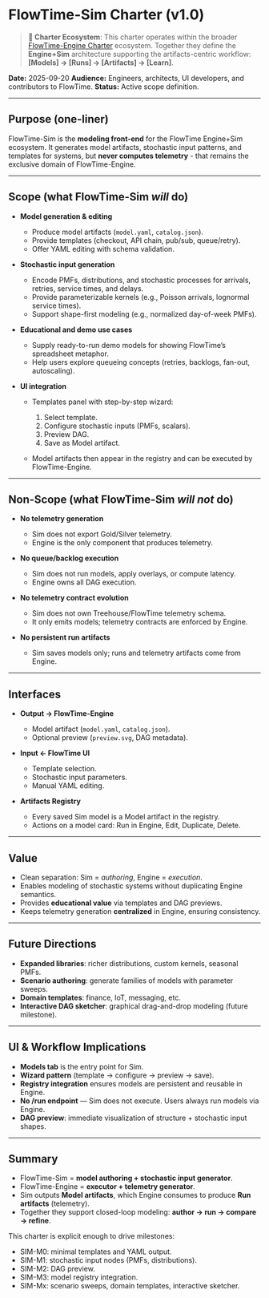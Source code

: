 # FlowTime-Sim Charter (v1.0)

> **🔗 Charter Ecosystem**: This charter operates within the broader [FlowTime-Engine Charter](../../flowtime-vnext/docs/flowtime-engine-charter.md) ecosystem. Together they define the **Engine+Sim** architecture supporting the artifacts-centric workflow: **[Models] → [Runs] → [Artifacts] → [Learn]**.

**Date:** 2025-09-20
**Audience:** Engineers, architects, UI developers, and contributors to FlowTime.
**Status:** Active scope definition.

---

## Purpose (one-liner)

FlowTime-Sim is the **modeling front-end** for the FlowTime Engine+Sim ecosystem. It generates model artifacts, stochastic input patterns, and templates for systems, but **never computes telemetry** - that remains the exclusive domain of FlowTime-Engine.

---

## Scope (what FlowTime-Sim *will* do)

* **Model generation & editing**

  * Produce model artifacts (`model.yaml`, `catalog.json`).
  * Provide templates (checkout, API chain, pub/sub, queue/retry).
  * Offer YAML editing with schema validation.

* **Stochastic input generation**

  * Encode PMFs, distributions, and stochastic processes for arrivals, retries, service times, and delays.
  * Provide parameterizable kernels (e.g., Poisson arrivals, lognormal service times).
  * Support shape-first modeling (e.g., normalized day-of-week PMFs).

* **Educational and demo use cases**

  * Supply ready-to-run demo models for showing FlowTime’s spreadsheet metaphor.
  * Help users explore queueing concepts (retries, backlogs, fan-out, autoscaling).

* **UI integration**

  * Templates panel with step-by-step wizard:

    1. Select template.
    2. Configure stochastic inputs (PMFs, scalars).
    3. Preview DAG.
    4. Save as Model artifact.
  * Model artifacts then appear in the registry and can be executed by FlowTime-Engine.

---

## Non-Scope (what FlowTime-Sim *will not* do)

* **No telemetry generation**

  * Sim does not export Gold/Silver telemetry.
  * Engine is the only component that produces telemetry.

* **No queue/backlog execution**

  * Sim does not run models, apply overlays, or compute latency.
  * Engine owns all DAG execution.

* **No telemetry contract evolution**

  * Sim does not own Treehouse/FlowTime telemetry schema.
  * It only emits models; telemetry contracts are enforced by Engine.

* **No persistent run artifacts**

  * Sim saves models only; runs and telemetry artifacts come from Engine.

---

## Interfaces

* **Output → FlowTime-Engine**

  * Model artifact (`model.yaml`, `catalog.json`).
  * Optional preview (`preview.svg`, DAG metadata).

* **Input ← FlowTime UI**

  * Template selection.
  * Stochastic input parameters.
  * Manual YAML editing.

* **Artifacts Registry**

  * Every saved Sim model is a Model artifact in the registry.
  * Actions on a model card: Run in Engine, Edit, Duplicate, Delete.

---

## Value

* Clean separation: Sim = *authoring*, Engine = *execution*.
* Enables modeling of stochastic systems without duplicating Engine semantics.
* Provides **educational value** via templates and DAG previews.
* Keeps telemetry generation **centralized** in Engine, ensuring consistency.

---

## Future Directions

* **Expanded libraries**: richer distributions, custom kernels, seasonal PMFs.
* **Scenario authoring**: generate families of models with parameter sweeps.
* **Domain templates**: finance, IoT, messaging, etc.
* **Interactive DAG sketcher**: graphical drag-and-drop modeling (future milestone).

---

## UI & Workflow Implications

* **Models tab** is the entry point for Sim.
* **Wizard pattern** (template → configure → preview → save).
* **Registry integration** ensures models are persistent and reusable in Engine.
* **No /run endpoint** — Sim does not execute. Users always run models via Engine.
* **DAG preview**: immediate visualization of structure + stochastic input shapes.

---

## Summary

* FlowTime-Sim = **model authoring + stochastic input generator**.
* FlowTime-Engine = **executor + telemetry generator**.
* Sim outputs **Model artifacts**, which Engine consumes to produce **Run artifacts** (telemetry).
* Together they support closed-loop modeling: **author → run → compare → refine**.

This charter is explicit enough to drive milestones:

* SIM-M0: minimal templates and YAML output.
* SIM-M1: stochastic input nodes (PMFs, distributions).
* SIM-M2: DAG preview.
* SIM-M3: model registry integration.
* SIM-Mx: scenario sweeps, domain templates, interactive sketcher.
